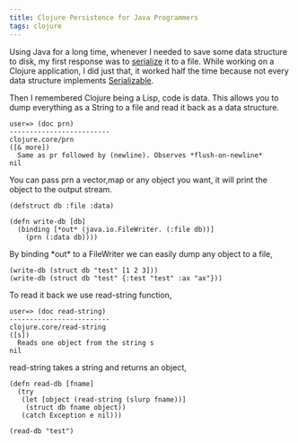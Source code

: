 ```yaml
---
title: Clojure Persistence for Java Programmers
tags: clojure
---
```


Using Java for a long time, whenever I needed to save some data structure to
disk, my first response was to [serialize](http://www.j2ee.me/developer/technicalArticles/Programming/serialization/)
it to a file. While working on a Clojure application, I did just that, it
worked half the time because not every data structure implements
[Serializable](http://java.sun.com/j2se/1.4.2/docs/api/java/io/Serializable.html).

Then I remembered Clojure being a Lisp, code is data. This allows you to
dump everything as a String to a file and read it back as a data
structure.

    user=> (doc prn)
    -------------------------
    clojure.core/prn
    ([& more])
      Same as pr followed by (newline). Observes *flush-on-newline*
    nil

You can pass prn a vector,map or any object you want, it will print the
object to the output stream.

    (defstruct db :file :data)
 
    (defn write-db [db]
      (binding [*out* (java.io.FileWriter. (:file db))]
        (prn (:data db))))

By binding \*out\* to a FileWriter we can easily dump any object to a
file,

    (write-db (struct db "test" [1 2 3]))
    (write-db (struct db "test" {:test "test" :ax "ax"}))

To read it back we use read-string function,

    user=> (doc read-string)
    -------------------------
    clojure.core/read-string
    ([s])
      Reads one object from the string s
    nil

read-string takes a string and returns an object,

    (defn read-db [fname]
      (try
       (let [object (read-string (slurp fname))]
        (struct db fname object))
       (catch Exception e nil)))

    (read-db "test")

